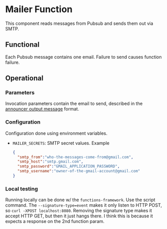 # Mailer Function

This component reads messages from Pubsub and sends them out via SMTP.

## Functional

Each Pubsub message contains one email. Failure to send causes function failure.

## Operational

### Parameters

Invocation parameters contain the email to send, described in
the [announcer output message][announcer-readme-output] format.

### Configuration

Configuration done using environment variables.

* `MAILER_SECRETS`: SMTP secret values. Example
  ```json
  {
    "smtp_from":"who-the-messages-come-from@gmail.com",
    "smtp_host":"smtp.gmail.com",
    "smtp_password":"GMAIL_APPLICATION_PASSWORD",
    "smtp_username":"owner-of-the-gmail-account@gmail.com"
  }
  ```

### Local testing

Running locally can be done w/ the `functions-framework`. Use the script command. The
`--signature-type=event` makes it only listen to HTTP POST, so `curl -XPOST localhost:8080`.
Removing the signature type makes it accept HTTP GET, but then it just hangs there. I think this is
because it expects a response on the 2nd function param.

[announcer-readme-output]: ../announcer/README.md#output
